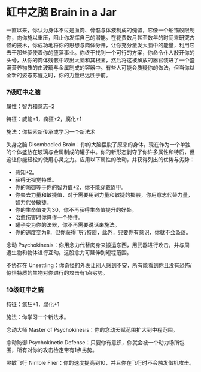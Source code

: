 # 缸中之脑 Brain in a Jar

一直以来，你认为身体不过是血肉、骨骼与体液制成的傀儡，它像一个船锚般限制你，向你施以重压，阻止你发挥自己的潜能。在花费数月甚至数年的时间来研究古怪的技术，你成功地将你的思想与肉体分开，让你充分激发大脑中的能量，利用它去干那些驱使着你的堕落事业。你终于找到一个可行的方案，你命令仆人敲开你的头骨，从你的肉体残骸中取出大脑和其根茎，然后将这被解放的器官装进了一个盛满营养物质的由玻璃与金属制成的容器中。有些人可能会质疑你的做法，但当你以全新的姿态苏醒之时，你的力量已远胜于前。

### 7级缸中之脑

属性：智力和意志+2

特征：威能+1，疯狂+2，腐化+1

施法：你探索新传承或学习一个新法术

失身之脑 Disembodied
Brain：你的大脑摆脱了原来的身体，现在作为一个单独的个体盛放在玻璃与金属制成的罐子中。你的新形态剥夺了你许多属性和特质，但这让你能轻松的使用心灵之力。应用以下属性的改动，并获得列出的优势与劣势：

-   感知+2。
-   获得无视觉特质。
-   你的防御等于你的智力值+2，你不能穿戴盔甲。
-   你失去力量和敏捷值，对于需要用到力量和敏捷的掷骰，你用意志代替力量，智力代替敏捷。
-   你的生命值变为30，你不再获得生命值提升的好处。
-   治愈伤害时你算作一个物件。
-   罐子变为你的法器，你不再需要说话来施法。
-   你的速度变为8，但你获得飞行特质，此外，只要你有意识，你就不会坠落。

念动
Psychokinesis：你用念力代替肉身来搬运东西，用武器进行攻击，并与周遭生物和物体进行互动。这股念力可延伸到短程范围。

不协存在
Unsettling：你奇怪的外表让别人感到不安，所有能看到你且没有恐怖/惊惧特质的生物对你进行的攻击有1点劣势。

### 10级缸中之脑

特征：疯狂+1，腐化+1

施法：你学习一个新法术。

念动大师 Master of Psychokinesis：你的念动天赋范围扩大到中程范围。

念动防御 Psychokinetic
Defense：只要你有意识，你就会被一个动力场所包围，所有对你的攻击检定带有1点劣势。

灵敏飞行 Nimble
Flier：你的速度提高到10，并且你在飞行时不会触发借机攻击。
